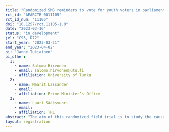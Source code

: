 ```yaml
---
title: "Randomized SMS reminders to vote for youth voters in parliamentary elections"
rct_id: "AEARCTR-0011105"
rct_id_num: "11105"
doi: "10.1257/rct.11105-1.0"
date: "2023-03-16"
status: "in_development"
jel: "C93, D72"
start_year: "2023-03-21"
end_year: "2023-04-02"
pi: "Janne Tukiainen"
pi_other:
  1:
    - name: Salomo Hirvonen
    - email: salomo.hirvonen@utu.fi
    - affiliation: University of Turku
  2:
    - name: Maarit Lassander
    - email: 
    - affiliation: Prime Minister’s Office
  3:
    - name: Lauri Sääksvuori
    - email: 
    - affiliation: THL
abstract: "The aim of this randomized field trial is to study the causal effect of SMS voting reminders on turnout of young voters in upcoming Finnish parliamentary elections together with dynamic effects of previously received voting reminders during the 2022 county elections SMS voting reminder trial. The turnout has been noticeably low among youth voters compared to older age groups in Finland. Thus, the target population of this intervention is from 18 to 30 years old individuals who are eligible to vote, living in municipalities with an electronic voting registry (i.e. the turnout is registered at the individual level) and having a cellular phone number. We are going to estimate whether SMS reminder received during the upcoming parliamentary elections will increase turnout and if SMS reminder received during the previous county elections affects the turnout in parliamentary elections and whether this effect differs if SMS reminder was received also during the parliamentary elections. The sample is randomized into control group which does not receive a reminder and into treatment group which receives a neutral reminder on election dates and urges to vote. Treatment group will receive an SMS before the advance voting period and another before the election day. Potential heterogeneous effects by predicted voting propensity, predicted left-right voting, voting area party support, previous voting participation, geographical area and socioeconomic status will be estimated. In addition to that we will explore spill over effects within the household, close by neighbourhood and workplace."
layout: registration
---
```


